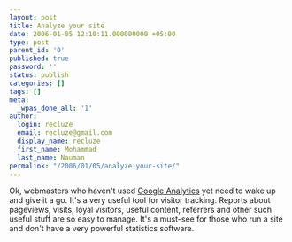 ```yaml
---
layout: post
title: Analyze your site
date: 2006-01-05 12:10:11.000000000 +05:00
type: post
parent_id: '0'
published: true
password: ''
status: publish
categories: []
tags: []
meta:
  _wpas_done_all: '1'
author:
  login: recluze
  email: recluze@gmail.com
  display_name: recluze
  first_name: Mohammad
  last_name: Nauman
permalink: "/2006/01/05/analyze-your-site/"
---
```

Ok, webmasters who haven't used [Google Analytics](http://www.google.com/analytics/) yet need to wake up and give it a go. It's a very useful tool for visitor tracking. Reports about pageviews, visits, loyal visitors, useful content, referrers and other such useful stuff are so easy to manage. It's a must-see for those who run a site and don't have a very powerful statistics software.

